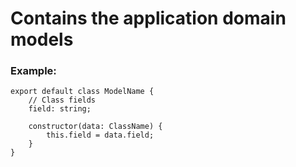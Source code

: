 # Contains the application domain models

### Example:
```(ts)
export default class ModelName {
    // Class fields
    field: string;

    constructor(data: ClassName) {
        this.field = data.field;        
    }
}
```
